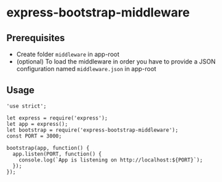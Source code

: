 # express-bootstrap-middleware

## Prerequisites
- Create folder `middleware` in app-root
- (optional) To load the middleware in order you have to provide a JSON configuration named `middleware.json` in app-root

## Usage
```
'use strict';

let express = require('express');
let app = express();
let bootstrap = require('express-bootstrap-middleware');
const PORT = 3000;

bootstrap(app, function() {
  app.listen(PORT, function() {
    console.log(`App is listening on http://localhost:${PORT}`);
  });
});
```

